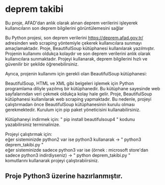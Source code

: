 # deprem takibi
Bu proje, AFAD'dan anlık olarak alınan deprem verilerini işleyerek kullanıcıların son deprem bilgilerini görüntülemesini sağlar

Bu Python projesi, son deprem verilerini https://deprem.afad.gov.tr/ adresinden web scraping yöntemiyle çekerek kullanıcılara sunmayı amaçlamaktadır. Proje, BeautifulSoup kütüphanesi kullanılarak yazılmıştır. Projenin kullanımı oldukça kolaydır ve son deprem verilerini anlık olarak kullanıcılara sunmaktadır. Projeyi kullanarak, deprem bilgilerini hızlı ve güvenilir bir şekilde öğrenebilirsiniz.

Ayrıca, projenin kullanımı için gerekli olan BeautifulSoup kütüphanesi:

BeautifulSoup, HTML ve XML gibi belgeleri işlemek için Python programlama diliyle yazılmış bir kütüphanedir. Bu kütüphane sayesinde web sayfalarından veri çekmek oldukça kolay hale gelir. Proje, BeautifulSoup kütüphanesi kullanılarak web scraping yapmaktadır. Bu nedenle, projeyi çalıştırmadan önce BeautifulSoup kütüphanesinin kurulu olması gerekmektedir. Kurulum için pip paket yöneticisini kullanabilirsiniz.

Kütüphaneyi indirmek için:
" pip install beautifulsoup4 " kodunu yazabilirsiniz terminalinize.

Projeyi çalıştırmak için: <br>
eğer sisteminizde python2 var ise python3 kullanarak -> " python3 deprem_takibi.py "<br>
eğer sisteminizde sadece python3 var ise (örnek : microsoft store'dan sadece python3 indirdiyseniz) -> " python deprem_takibi.py "<br>
komutlarını kullanarak projeyi çalıştırabiirsiniz.

## Proje Python3 üzerine hazırlanmıştır.
